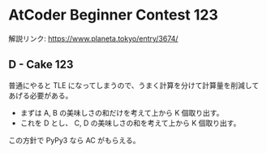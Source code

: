 # AtCoder Beginner Contest 123

解説リンク: https://www.planeta.tokyo/entry/3674/

## D - Cake 123

普通にやると TLE になってしまうので、うまく計算を分けて計算量を削減してあげる必要がある。

- まずは A, B の美味しさの和だけを考えて上から K 個取り出す。
- これを D とし、 C, D の美味しさの和を考えて上から K 個取り出す。

この方針で PyPy3 なら AC がもらえる。
